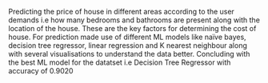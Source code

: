Predicting the price of house in different areas according to the user demands i.e how many bedrooms and bathrooms are present along with the location of the house. These are the key factors for determining the cost of house. 
For prediction made use of different ML models like naïve bayes, decision tree regressor, linear regression and K nearest neighbour along with several visualisations to understand the data better.
Concluding with the best ML model for the datatset i.e Decision Tree Regressor with accuracy of 0.9020
